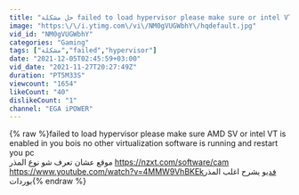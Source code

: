 ```yaml
---
title: "حل مشكلة failed to load hypervisor please make sure or intel VT is enabled in you bois هاك انجن"
image: "https:\/\/i.ytimg.com\/vi\/NM0gVUGWbhY\/hqdefault.jpg"
vid_id: "NM0gVUGWbhY"
categories: "Gaming"
tags: ["مشكلة","failed","hypervisor"]
date: "2021-12-05T02:45:59+03:00"
vid_date: "2021-11-27T20:27:49Z"
duration: "PT5M33S"
viewcount: "1654"
likeCount: "40"
dislikeCount: "1"
channel: "EGA iPOWER"
---
```

{% raw %}failed to load hypervisor please make sure AMD SV or intel VT is enabled in you bois no other virtualization software is running and restart you pc<br />موقع عشان تعرف شو نوع المذر <a rel="nofollow" target="blank" href="https://nzxt.com/software/cam">https://nzxt.com/software/cam</a><br /> <a rel="nofollow" target="blank" href="https://www.youtube.com/watch?v=4MMW9VhBKEkفديو">https://www.youtube.com/watch?v=4MMW9VhBKEkفديو</a> يشرح اغلب المذر بوردات{% endraw %}
